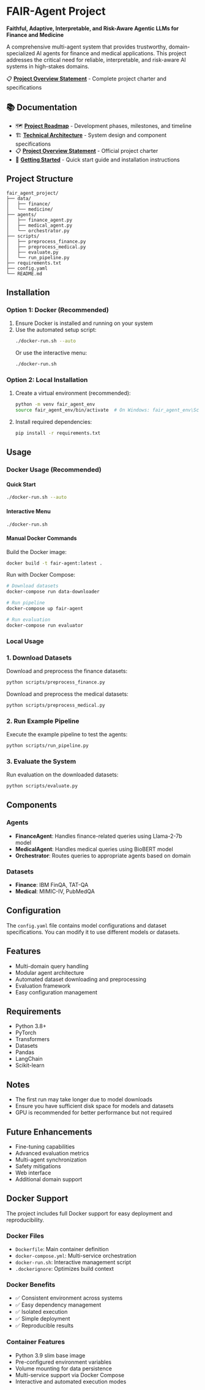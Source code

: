 # FAIR-Agent Project

**Faithful, Adaptive, Interpretable, and Risk-Aware Agentic LLMs for Finance and Medicine**

A comprehensive multi-agent system that provides trustworthy, domain-specialized AI agents for finance and medical applications. This project addresses the critical need for reliable, interpretable, and risk-aware AI systems in high-stakes domains.

📋 **[Project Overview Statement](PROJECT_OVERVIEW_STATEMENT.md)** - Complete project charter and specifications

## 📚 Documentation

- 🗺️ **[Project Roadmap](ROADMAP.md)** - Development phases, milestones, and timeline
- 🏗️ **[Technical Architecture](ARCHITECTURE.md)** - System design and component specifications
- 📋 **[Project Overview Statement](PROJECT_OVERVIEW_STATEMENT.md)** - Official project charter
- 🚀 **[Getting Started](#usage)** - Quick start guide and installation instructions

## Project Structure

```
fair_agent_project/
├── data/
│   ├── finance/
│   └── medicine/
├── agents/
│   ├── finance_agent.py
│   ├── medical_agent.py
│   └── orchestrator.py
├── scripts/
│   ├── preprocess_finance.py
│   ├── preprocess_medical.py
│   ├── evaluate.py
│   └── run_pipeline.py
├── requirements.txt
├── config.yaml
└── README.md
```

## Installation

### Option 1: Docker (Recommended)

1. Ensure Docker is installed and running on your system
2. Use the automated setup script:
   ```bash
   ./docker-run.sh --auto
   ```
   Or use the interactive menu:
   ```bash
   ./docker-run.sh
   ```

### Option 2: Local Installation

1. Create a virtual environment (recommended):
   ```bash
   python -m venv fair_agent_env
   source fair_agent_env/bin/activate  # On Windows: fair_agent_env\Scripts\activate
   ```

2. Install required dependencies:
   ```bash
   pip install -r requirements.txt
   ```

## Usage

### Docker Usage (Recommended)

#### Quick Start
```bash
./docker-run.sh --auto
```

#### Interactive Menu
```bash
./docker-run.sh
```

#### Manual Docker Commands

Build the Docker image:
```bash
docker build -t fair-agent:latest .
```

Run with Docker Compose:
```bash
# Download datasets
docker-compose run data-downloader

# Run pipeline
docker-compose up fair-agent

# Run evaluation
docker-compose run evaluator
```

### Local Usage

### 1. Download Datasets

Download and preprocess the finance datasets:
```bash
python scripts/preprocess_finance.py
```

Download and preprocess the medical datasets:
```bash
python scripts/preprocess_medical.py
```

### 2. Run Example Pipeline

Execute the example pipeline to test the agents:
```bash
python scripts/run_pipeline.py
```

### 3. Evaluate the System

Run evaluation on the downloaded datasets:
```bash
python scripts/evaluate.py
```

## Components

### Agents

- **FinanceAgent**: Handles finance-related queries using Llama-2-7b model
- **MedicalAgent**: Handles medical queries using BioBERT model
- **Orchestrator**: Routes queries to appropriate agents based on domain

### Datasets

- **Finance**: IBM FinQA, TAT-QA
- **Medical**: MIMIC-IV, PubMedQA

## Configuration

The `config.yaml` file contains model configurations and dataset specifications. You can modify it to use different models or datasets.

## Features

- Multi-domain query handling
- Modular agent architecture
- Automated dataset downloading and preprocessing
- Evaluation framework
- Easy configuration management

## Requirements

- Python 3.8+
- PyTorch
- Transformers
- Datasets
- Pandas
- LangChain
- Scikit-learn

## Notes

- The first run may take longer due to model downloads
- Ensure you have sufficient disk space for models and datasets
- GPU is recommended for better performance but not required

## Future Enhancements

- Fine-tuning capabilities
- Advanced evaluation metrics
- Multi-agent synchronization
- Safety mitigations
- Web interface
- Additional domain support

## Docker Support

The project includes full Docker support for easy deployment and reproducibility.

### Docker Files

- `Dockerfile`: Main container definition
- `docker-compose.yml`: Multi-service orchestration
- `docker-run.sh`: Interactive management script
- `.dockerignore`: Optimizes build context

### Docker Benefits

- ✅ Consistent environment across systems
- ✅ Easy dependency management
- ✅ Isolated execution
- ✅ Simple deployment
- ✅ Reproducible results

### Container Features

- Python 3.9 slim base image
- Pre-configured environment variables
- Volume mounting for data persistence
- Multi-service support via Docker Compose
- Interactive and automated execution modes